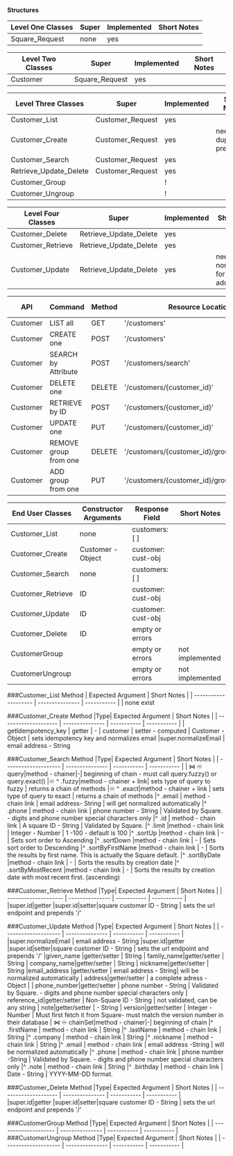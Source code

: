 **Structures**

| Level One Classes | Super | Implemented | Short Notes |
| ----------------- | ----- | ----------- | ----------- |
| Square_Request    | none  | yes         |

| Level Two Classes | Super          | Implemented | Short Notes |
| ----------------- | -------------- | ----------- | ----------- |
| Customer          | Square_Request | yes         |

| Level Three Classes    | Super            | Implemented | Short Notes                |
| ---------------------- | ---------------- | ----------- | -------------------------- |
| Customer_List          | Customer_Request | yes         |
| Customer_Create        | Customer_Request | yes         | needs duplicate prevention |
| Customer_Search        | Customer_Request | yes         |
| Retrieve_Update_Delete | Customer_Request | yes         |
| Customer_Group         |                  | !           |
| Customer_Ungroup       |                  | !           |

| Level Four Classes | Super                  | Implemented | Short Notes                                 |
| ------------------ | ---------------------- | ----------- | ------------------------------------------- |
| Customer_Delete    | Retrieve_Update_Delete | yes         |
| Customer_Retrieve  | Retrieve_Update_Delete | yes         |
| Customer_Update    | Retrieve_Update_Delete | yes         | needs normalization for email and addresses |

| API      | Command               | Method | Resource Location                            | Class             | Square Docs                                                                                              | Additional Information                                                                                                  |
| -------- | --------------------- | ------ | -------------------------------------------- | ----------------- | -------------------------------------------------------------------------------------------------------- | ----------------------------------------------------------------------------------------------------------------------- |
| Customer | LIST all              | GET    | '/customers'                                 | Customer_List     | [LIST](https://developer.squareup.com/reference/square/customers-api/list-customers)                     |
| Customer | CREATE one            | POST   | '/customers'                                 | Customer_Create   | [CREATE](https://developer.squareup.com/reference/square/customers-api/create-customer)                  |
| Customer | SEARCH by Attribute   | POST   | '/customers/search'                          | Customer_Search   | [SEARCH](https://developer.squareup.com/reference/square/customers-api/search-customers)                 |
| Customer | DELETE one            | DELETE | '/customers/{customer_id}'                   | Customer_Delete   | [DELETE](https://developer.squareup.com/reference/square/customers-api/delete-customer)                  |
| Customer | RETRIEVE by ID        | POST   | '/customers/{customer_id}'                   | Customer_Retrieve | [RETRIEVE](https://developer.squareup.com/reference/square/customers-api/retrieve-customer)              |
| Customer | UPDATE one            | PUT    | '/customers/{customer_id}'                   | Customer_Update   | [UPDATE](https://developer.squareup.com/reference/square/customers-api/update-customer)                  | [Version Control](https://developer.squareup.com/docs/customers-api/use-the-api/keep-records#update-a-customer-profile) |
| Customer | REMOVE group from one | DELETE | '/customers/{customer_id}/groups/{group_id}' | !                 | [Remove GROUP](https://developer.squareup.com/reference/square/customers-api/remove-group-from-customer) |
| Customer | ADD group from one    | PUT    | '/customers/{customer_id}/groups/{group_id}' | !                 | [Add GROUP](https://developer.squareup.com/reference/square/customers-api/add-group-to-customer)         |

| End User Classes  | Constructor Arguments | Response Field     | Short Notes     |
| ----------------- | --------------------- | ------------------ | --------------- |
| Customer_List     | none                  | customers: [ ]     |
| Customer_Create   | Customer - Object     | customer: cust-obj |
| Customer_Search   | none                  | customers: [ ]     |
| Customer_Retrieve | ID                    | customer: cust-obj |
| Customer_Update   | ID                    | customer: cust-obj |
| Customer_Delete   | ID                    | empty or errors    |
| CustomerGroup     |                       | empty or errors    | not implemented |
| CustomerUngroup   |                       | empty or errors    | not implemented |

###Customer_List
Method | Expected Argument | Short Notes |
| -------------------- | --------------- | ----------- |
| none exist

###Customer_Create
Method |Type| Expected Argument | Short Notes |
| -------------------- | --------------- | ----------- | ----------- |
| getIdempotency_key | getter | -
| customer | setter - computed | Customer - Object | sets idempotency key and normalizes email
|super.normalizeEmail | email address - String

###Customer_Search
Method |Type| Expected Argument | Short Notes |
| -------------------- | --------------- | ----------- | ----------- |
| ⋈ ♾ query|method - chainer|-| beginning of chain - must call query.fuzzy() or query.exact()
|♾ ^ .fuzzy|method - chainer + link| sets type of query to fuzzy | returns a chain of methods
|♾ ^ .exact|method - chainer + link | sets type of query to exact | returns a chain of methods
|^ .email | method - chain link | email address- String | will get normalized automatically
|^ .phone | method - chain link | phone number - String | Validated by Square. - digits and phone number special characters only
|^ .id | method - chain link | A square ID - String | Validated by Square.
|^ .limit |method - chain link | Integer - Number | 1 -100 - default is 100
|^ .sortUp |method - chain link | - | Sets sort order to Ascending
|^ .sortDown |method - chain link | - | Sets sort order to Descending
|^ .sortByFirstName |method - chain link | - | Sorts the results by first name. This is actually the Square default.
|^ .sortByDate |method - chain link | - | Sorts the results by creation date
|^ .sortByMostRecent |method - chain link | - | Sorts the results by creation date with most recent first. (ascending)

###Customer_Retrieve
Method |Type| Expected Argument | Short Notes |
| -------------------- | --------------- | ----------- | ----------- |
|super.id|getter
|super.id|setter|square customer ID - String | sets the url endpoint and prepends '/'

###Customer_Update
Method |Type| Expected Argument | Short Notes |
| -------------------- | --------------- | ----------- | ----------- |
|super.normalizeEmail | email address - String
|super.id|getter
|super.id|setter|square customer ID - String | sets the url endpoint and prepends '/'
|given_name |getter/setter | String
| family_name|getter/setter | String
| company_name|getter/setter | String
| nickname|getter/setter | String
|email_address |getter/setter | email address - String| will be normalized automatically
| address|getter/setter | a complete adress - Object |
| phone_number|getter/setter | phone number - String | Validated by Square. - digits and phone number special characters only
| reference_id|getter/setter | Non-Square ID - String | not validated, can be any string
| note|getter/setter | - String
| version|getter/setter | Integer - Number | Must first fetch it from Square- must match the version number in their database
| ⋈ ♾ chainSet|method - chainer|-| beginning of chain
|^ .firstName | method - chain link | String
|^ .lastName | method - chain link | String
|^ .company | method - chain link | String
|^ .nickname | method - chain link | String
|^ .email | method - chain link | email address -String | will be normalized automatically
|^ .phone | method - chain link | phone number -String | Validated by Square. - digits and phone number special characters only
|^ .note | method - chain link | String
|^ .birthday | method - chain link | Date - String | YYYY-MM-DD format.

###Customer_Delete
Method |Type| Expected Argument | Short Notes |
| -------------------- | --------------- | ----------- | ----------- |
|super.id|getter
|super.id|setter|square customer ID - String | sets the url endpoint and prepends '/'

###CustomerGroup
Method |Type| Expected Argument | Short Notes |
| -------------------- | --------------- | ----------- | ----------- |
###CustomerUngroup
Method |Type| Expected Argument | Short Notes |
| -------------------- | --------------- | ----------- | ----------- |
